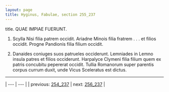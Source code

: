 ```yaml
---
layout: page
title: Hyginus, Fabulae, section 255_237
---
```


title. QUAE IMPIAE FUERUNT.



1. Scylla Nisi filia patrem occidit. Ariadne Minois filia fratrem . . . et filios occidit. Progne Pandionis filia filium occidit.



2. Danaides coniuges suos patrueles occiderunt. Lemniades in Lemno insula patres et filios occiderunt. Harpalyce Clymeni filia filium quem ex patris concubitu pepererat occidit. Tullia Romanorum super parentis corpus currum duxit, unde Vicus Sceleratus est dictus.



---

| --- | --- |
| previous: [254_237](../254_237/) | next: [256_237](../256_237/) |